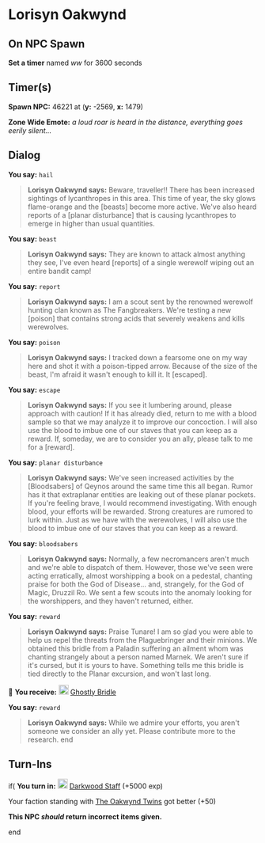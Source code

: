 # Lorisyn Oakwynd


## On NPC Spawn

**Set a timer** named *ww* for 3600 seconds


## Timer(s)

**Spawn NPC:** 46221 at (**y:** -2569, **x:** 1479)

**Zone Wide Emote:** <span class="text-warning">*a loud roar is heard in the distance, everything goes eerily silent...*</span>


## Dialog

**You say:** `hail`



>**Lorisyn Oakwynd says:** Beware, traveller!! There has been increased sightings of lycanthropes in this area. This time of year, the sky glows flame-orange and the [beasts] become more active. We've also heard reports of a [planar disturbance] that is causing lycanthropes to emerge in higher than usual quantities.

**You say:** `beast`



>**Lorisyn Oakwynd says:** They are known to attack almost anything they see, I've even heard [reports] of a single werewolf wiping out an entire bandit camp!

**You say:** `report`



>**Lorisyn Oakwynd says:** I am a scout sent by the renowned werewolf hunting clan known as The Fangbreakers. We're testing a new [poison] that contains strong acids that severely weakens and kills werewolves.

**You say:** `poison`



>**Lorisyn Oakwynd says:** I tracked down a fearsome one on my way here and shot it with a poison-tipped arrow. Because of the size of the beast, I'm afraid it wasn't enough to kill it. It [escaped].

**You say:** `escape`



>**Lorisyn Oakwynd says:** If you see it lumbering around, please approach with caution! If it has already died, return to me with a blood sample so that we may analyze it to improve our concoction. I will also use the blood to imbue one of our staves that you can keep as a reward. If, someday, we are to consider you an ally, please talk to me for a [reward].

**You say:** `planar disturbance`



>**Lorisyn Oakwynd says:** We've seen increased activities by the [Bloodsabers] of Qeynos around the same time this all began. Rumor has it that extraplanar entities are leaking out of these planar pockets. If you're feeling brave, I would recommend investigating. With enough blood, your efforts will be rewarded. Strong creatures are rumored to lurk within. Just as we have with the werewolves, I will also use the blood to imbue one of our staves that you can keep as a reward.

**You say:** `bloodsabers`



>**Lorisyn Oakwynd says:** Normally, a few necromancers aren't much and we're able to dispatch of them. However, those we've seen were acting erratically, almost worshipping a book on a pedestal, chanting praise for both the God of Disease... and, strangely, for the God of Magic, Druzzil Ro. We sent a few scouts into the anomaly looking for the worshippers, and they haven't returned, either.

**You say:** `reward`



>**Lorisyn Oakwynd says:** Praise Tunare! I am so glad you were able to help us repel the threats from the Plaguebringer and their minions. We obtained this bridle from a Paladin suffering an ailment whom was chanting strangely about a person named Marnek. We aren't sure if it's cursed, but it is yours to have. Something tells me this bridle is tied directly to the Planar excursion, and won't last long.


 &#127873; **You receive:**  <img style="background:url(/static/icons/blank_slot.gif);width:20px;height:20px;" src="/static/icons/item_596.png" alt="" /> <a
                                href="/item/31492" data-url="31492" class="tooltip-link link">Ghostly Bridle</a>

**You say:** `reward`



>**Lorisyn Oakwynd says:** While we admire your efforts, you aren't someone we consider an ally yet. Please contribute more to the research.
end



## Turn-Ins





if( **You turn in:** <img style="background:url(/static/icons/blank_slot.gif);width:20px;height:20px;" src="/static/icons/item_601.png" alt="" /> <a
                                href="/item/6048" data-url="6048" class="tooltip-link link">Darkwood Staff</a> (+5000 exp)

 


Your faction standing with [The Oakwynd Twins](/faction/20000) got better (<span class='text-success'>+50</span>)

**This NPC *should* return incorrect items given.**

end